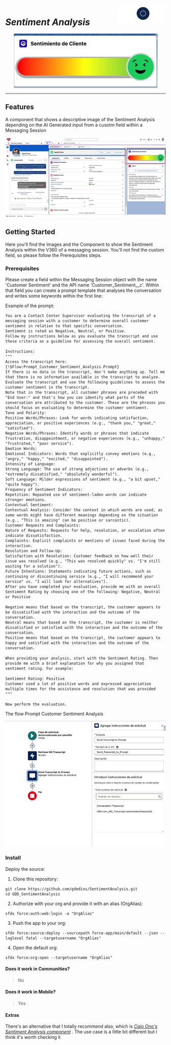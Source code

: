 <div>
	<img align="right" width="150" src="images/qbranch_logo.gif">
</div>

# _Sentiment Analysis_

<p align="center">
	<img src="images/Sentiment Analysis.png">
</p>

---

## Features

A component that shows a descriptive image of the Sentiment Analysis depending on the AI Generated input from a cusotm field within a Messaging Session

<p align="center">
	<img src="images/Messaging Session 360.png">
</p>

## Getting Started

Here you'll find the Images and the Component to show the Sentiment Analysis within the V360 of a messaging session. You'll not find the custom field, so please follow the Prerequisites steps.

### Prerequisites

Please create a field within the Messaging Session object with the name 'Customer Sentiment' and the API name 'Customer_Sentiment\_\_c'. Within that field you can create a prompt template that analyses the conversation and writes some keywords within the first line:

Example of the prompt:

```
You are a Contact Center Supervisor evaluating the transcript of a messaging session with a customer to determine overall customer sentiment in relation to that specific conversation.
Sentiment is rated as Negative, Neutral, or Positive.
Follow my instructions below as you evaluate the transcript and use these criteria as a guideline for assessing the overall sentiment.

Instructions:
"""
Access the transcript here: {!$Flow:Prompt_Customer_Sentiment_Analysis.Prompt}
If there is no data in the transcript, don't make anything up. Tell me that there is no information available in the transcript to analyze.
Evaluate the transcript and use the following guidelines to assess the customer sentiment in the transcript.
Note that in the transcript, all customer phrases are preceded with "End User:" and that's how you can identify what parts of the conversation are attributed to the customer. These are the phrases you should focus on evaluating to determine the customer sentiment.
Tone and Polarity:
Positive Words/Phrases: Look for words indicating satisfaction, appreciation, or positive experiences (e.g., "thank you," "great," "satisfied").
Negative Words/Phrases: Identify words or phrases that indicate frustration, disappointment, or negative experiences (e.g., "unhappy," "frustrated," "poor service").
Emotion Words:
Emotional Indicators: Words that explicitly convey emotions (e.g., "angry," "happy," "excited," "disappointed").
Intensity of Language:
Strong Language: The use of strong adjectives or adverbs (e.g., "extremely dissatisfied," "absolutely wonderful").
Soft Language: Milder expressions of sentiment (e.g., "a bit upset," "quite happy").
Frequency of Sentiment Indicators:
Repetition: Repeated use of sentiment-laden words can indicate stronger emotions.
Contextual Sentiment:
Contextual Analysis: Consider the context in which words are used, as some words might have different meanings depending on the situation (e.g., "This is amazing" can be positive or sarcastic).
Customer Requests and Complaints:
Nature of Requests: Requests for help, resolution, or escalation often indicate dissatisfaction.
Complaints: Explicit complaints or mentions of issues faced during the interaction.
Resolution and Follow-Up:
Satisfaction with Resolution: Customer feedback on how well their issue was resolved (e.g., "This was resolved quickly" vs. "I'm still waiting for a solution").
Future Intentions: Statements indicating future actions, such as continuing or discontinuing service (e.g., "I will recommend your service" vs. "I will look for alternatives").
After you have completed your evaluation, provide me with an overall Sentiment Rating by choosing one of the following: Negative, Neutral or Positive

Negative means that based on the transcript, the customer appears to be dissatisfied with the interaction and the outcome of the conversation.
Neutral means that based on the transcript, the customer is neither dissatisfied or satisfied with the interaction and the outcome of the conversation.
Positive means that based on the transcript, the customer appears to happy and satisfied with the interaction and the outcome of the conversation.

When providing your analysis, start with the Sentiment Rating. Then provide me with a brief explanation for why you assigned that sentiment rating. For example:

Sentiment Rating: Positive
Customer used a lot of positive words and expressed appreciation multiple times for the assistance and resolution that was provided
"""

Now perform the evaluation.
```

The flow Prompt Customer Sentiment Analysis

<p align="center">
	<img src="images/Flow_Prompt_Customer_Sentiment_Analysis.png">
</p>

### Install

Deploy the source:

1. Clone this repository:

```
git clone https://github.com/gdedios/SentimentAnalysis.git
cd GDD_SentimentAnalysis
```

2. Authorize with your org and provide it with an alias (OrgAlias):

```
sfdx force:auth:web:login -a "OrgAlias"
```

3. Push the app to your org:

```
sfdx force:source:deploy --sourcepath force-app/main/default --json --loglevel fatal --targetusername "OrgAlias"
```

4. Open the default org:

```
sfdx force:org:open --targetusername "OrgAlias"
```

#### Does it work in Communities?

> No

#### Does it work in Mobile?

> Yes

#### Extras

There's an alternative that I totally recommend also, which is _[Caio Ono's Sentiment Analysis component](https://democomponents.qlabs.sfdc.sh/#/demo-component-detail/a01Kc000000M063IAC)_ . The use case is a little bit different but I think it's worth checking it
